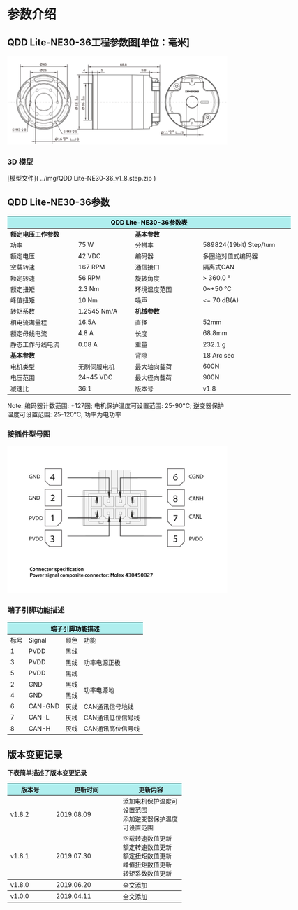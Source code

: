 # 参数介绍 
## QDD Lite-NE30-36工程参数图[单位：毫米]
![QDD Lite-NE30-36]( ../img/Qdd_C_NE30_36_v1_8三视图.png ) 
### 3D 模型
[模型文件]( ../img/QDD Lite-NE30-36_v1_8.step.zip )


## QDD Lite-NE30-36参数

<table style="width:650px"><thead><tr><th colspan="4" style="background: PaleTurquoise; color: black;">QDD Lite-NE30-36参数表</th></tr></thead><tbody><tr><td colspan="2"><b>额定电压工作参数</b></td><td colspan="2"><b>基本参数</b></td></tr><tr><td style="width:175px">功率</td><td style="width:135px">75 W</td><td style="width:130px">分辨率</td><td style="width:220px">589824(19bit) Step/turn</td></tr><tr><td>额定电压</td><td>42 VDC</td><td>编码器</td><td>多圈绝对值式编码器</td></tr><tr><td>空载转速</td><td>167 RPM</td><td>通信接口</td><td>隔离式CAN</td></tr><tr><td>额定转速</td><td>56 RPM</td><td>旋转角度</td><td>> 360.0 °</td></tr><tr><td>额定扭矩</td><td>2.3 Nm</td><td>环境温度范围</td><td>0~+50 °C</td></tr><td>峰值扭矩</td><td>10 Nm</td><td>噪声</td><td><= 70 dB(A)</td></tr><tr><td>转矩系数</td><td>1.2545 Nm/A</td><td colspan="2"><b>机械参数</b></td></tr><tr><td>相电流满量程</td><td>16.5A</td><td style="width:175px">直径</td><td style="width:175px">52mm</td></tr><tr><td>额定母线电流</td><td>4.8 A</td><td>长度</td><td>68.8mm</td></tr><tr><td>静态工作母线电流</td><td>0.08 A</td><td>重量</td><td>232.1 g</td></tr> <tr><td colspan="2"><b>基本参数</b></td><td>背隙</td><td>18 Arc sec</td></tr><tr><td>电机类型</td><td>无刷伺服电机</td><td>最大轴向载荷</td><td>600N</td></tr><tr><td>电压范围</td><td>24~45 VDC</td><td>最大径向载荷</td><td>900N</td></tr><tr><td>减速比</td><td>36:1</td><td>版本号</td><td>v1.8</td></tr></tbody></table>



 Note: 编码器计数范围: ±127圈; 电机保护温度可设置范围: 25-90°C; 逆变器保护温度可设置范围: 25-120°C; 功率为电功率

### 接插件型号图

<img src="../img/配线2-2.png" style="left ；width:600px">

### 端子引脚功能描述

<table class="tableizer-table" style="width:390px">
 <thead><tr class="tableizer-firstrow"><th colspan="4" style="background: PaleTurquoise; color: black;">端子引脚功能描述</th></tr></thead><tbody><tr><td>标号</td><td>Signal</td><td>颜色</td><td>功能</td></tr><tr><td>1</td><td>PVDD</td><td>黑线</td><td rowspan="3">功率电源正极</td></tr><tr><td>3</td><td>PVDD</td><td>黑线</td></tr><tr><td>5</td><td>PVDD</td><td>黑线</td></tr><tr><td>2</td><td>GND</td><td>黑线</td> <td rowspan="2">功率电源地</td></tr><tr><td>4</td><td>GND</td><td>黑线</td></tr><tr><td>6</td><td>CAN-GND</td><td>灰线</td><td>CAN通讯信号地线</td></tr><tr><td>7</td><td>CAN-L</td><td>灰线</td><td>CAN通讯低位信号线</td></tr><tr><td>8</td><td>CAN-H</td><td>灰线</td><td>CAN通讯高位信号线</td></tr></tbody></table>
 </tbody></table>

## 版本变更记录
**下表简单描述了版本变更记录**

<table style="width:400px"><thead><tr style="background:PaleTurquoise"><th style="width:100px">版本号</th><th style="width:150px">更新时间</th><th style="width:150px">更新内容</th></tr></thead><tbody><tr><td>v1.8.2</td><td>2019.08.09</td><td>添加电机保护温度可设置范围 <br>添加逆变器保护温度可设置范围 </td></tr><tr><td>v1.8.1</td><td>2019.07.30</td><td>空载转速数值更新 <br>额定转速数值更新 <br>额定扭矩数值更新 <br>峰值扭矩数值更新 <br>转矩系数数值更新  </th></tr></thead><tbody><tr><td>v1.8.0</td><td>2019.06.20</td><td>全文添加</th></tr></thead><tbody><tr><td>v1.0.0</td><td>2019.04.11</td><td>全文添加</td></tbody></table>
